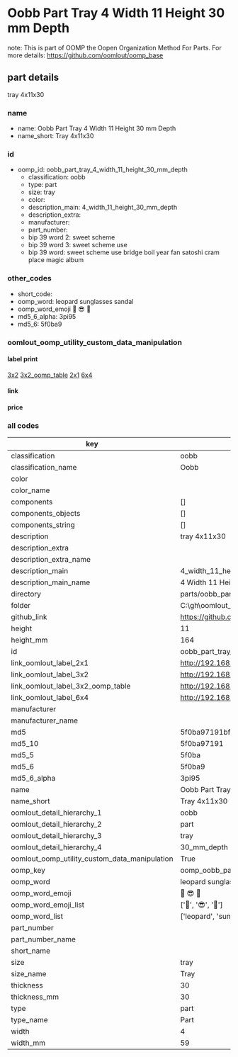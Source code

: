 # Oobb Part Tray 4 Width 11 Height 30 mm Depth  

note: This is part of OOMP the Oopen Organization Method For Parts. For more details: https://github.com/oomlout/oomp_base

##  part details
  



tray 4x11x30



### name
* name: Oobb Part Tray 4 Width 11 Height 30 mm Depth
* name_short: Tray 4x11x30 
### id
* oomp_id: oobb_part_tray_4_width_11_height_30_mm_depth
  * classification: oobb
  * type: part
  * size: tray
  * color: 
  * description_main: 4_width_11_height_30_mm_depth
  * description_extra: 
  * manufacturer: 
  * part_number: 
  * bip 39 word 2: sweet scheme
  * bip 39 word 3: sweet scheme use
  * bip 39 word: sweet scheme use bridge boil year fan satoshi cram place magic album

### other_codes
* short_code: 
* oomp_word: leopard sunglasses sandal
* oomp_word_emoji :leopard: :sunglasses: :sandal:
* md5_6_alpha: 3pi95
* md5_6: 5f0ba9






### oomlout_oomp_utility_custom_data_manipulation
#### label print
[3x2](http://192.168.1.245:1112/?label=oomp%203pi95)
[3x2_oomp_table](http://192.168.1.108:1112/?label=oomp%203pi95)
[2x1](http://192.168.1.242:1112/?label=oomp%203pi95)
[6x4](http://192.168.1.55:1112/?label=oomp%203pi95)    

#### link

                              

#### price







### all codes 
| key | value |  
| --- | --- |  
| classification | oobb |  
| classification_name | Oobb |  
| color |  |  
| color_name |  |  
| components | [] |  
| components_objects | [] |  
| components_string | [] |  
| description | tray 4x11x30 |  
| description_extra |  |  
| description_extra_name |  |  
| description_main | 4_width_11_height_30_mm_depth |  
| description_main_name | 4 Width 11 Height 30 mm Depth |  
| directory | parts/oobb_part_tray_4_width_11_height_30_mm_depth |  
| folder | C:\gh\oomlout_oobb_version_4_generated_parts\parts\oobb_part_tray_4_width_11_height_30_mm_depth |  
| github_link | https://github.com/oomlout/oomlout_oomp_part_src/tree/main/parts/oobb_part_tray_4_width_11_height_30_mm_depth |  
| height | 11 |  
| height_mm | 164 |  
| id | oobb_part_tray_4_width_11_height_30_mm_depth |  
| link_oomlout_label_2x1 | http://192.168.1.242:1112/?label=oomp%203pi95 |  
| link_oomlout_label_3x2 | http://192.168.1.245:1112/?label=oomp%203pi95 |  
| link_oomlout_label_3x2_oomp_table | http://192.168.1.108:1112/?label=oomp%203pi95 |  
| link_oomlout_label_6x4 | http://192.168.1.55:1112/?label=oomp%203pi95 |  
| manufacturer |  |  
| manufacturer_name |  |  
| md5 | 5f0ba97191bf6a5bfb8c81bddf702edd |  
| md5_10 | 5f0ba97191 |  
| md5_5 | 5f0ba |  
| md5_6 | 5f0ba9 |  
| md5_6_alpha | 3pi95 |  
| name | Oobb Part Tray 4 Width 11 Height 30 mm Depth |  
| name_short | Tray 4x11x30  |  
| oomlout_detail_hierarchy_1 | oobb |  
| oomlout_detail_hierarchy_2 | part |  
| oomlout_detail_hierarchy_3 | tray |  
| oomlout_detail_hierarchy_4 | 30_mm_depth |  
| oomlout_oomp_utility_custom_data_manipulation | True |  
| oomp_key | oomp_oobb_part_tray_4_width_11_height_30_mm_depth |  
| oomp_word | leopard sunglasses sandal |  
| oomp_word_emoji | :leopard: :sunglasses: :sandal: |  
| oomp_word_emoji_list | [':leopard:', ':sunglasses:', ':sandal:'] |  
| oomp_word_list | ['leopard', 'sunglasses', 'sandal'] |  
| part_number |  |  
| part_number_name |  |  
| short_name |  |  
| size | tray |  
| size_name | Tray |  
| thickness | 30 |  
| thickness_mm | 30 |  
| type | part |  
| type_name | Part |  
| width | 4 |  
| width_mm | 59 |  
